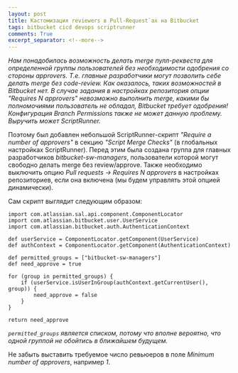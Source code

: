 ```yaml
---
layout: post
title: Кастомизация reviewers в Pull-Request`ах на Bitbucket
tags: bitbucket cicd devops scriptrunner
comments: True
excerpt_separator: <!--more-->
---
```


_Нам понадобилась возможность делать merge пулл-реквеста для определенной группы пользователей без необходимости одобрения со стороны approvers. Т.е. главные разработчики могут позволить себе делать merge без code-review. Как оказалось, таких возможностей в Bitbucket нет. В случае задания в настройках репозитория опции "Requires N approvers" невозможно выполнить merge, какими бы полномочиями пользователь не обладал, Bitbucket требует одобрения! Конфигурация Branch Permissions также не может данную проблему. Выручить может ScriptRunner._

<!--more-->

Поэтому был добавлен небольшой ScriptRunner-скрипт _"Require a number of approvers"_ в секцию _"Script Merge Checks"_ (в глобальных настройках ScriptRunner). Перед этим была создана группа для главных разработчиков _bitbucket-sw-managers_, пользователи которой могут свободно делать merge без review/approve. Также необходимо выключить опцию _Pull requests → Requires N approvers_ в настройках репозиториев, если она включена (мы будем управлять этой опцией динамически).

Сам скрипт выглядит следующим образом:

```
import com.atlassian.sal.api.component.ComponentLocator
import com.atlassian.bitbucket.user.UserService
import com.atlassian.bitbucket.auth.AuthenticationContext
 
def userService = ComponentLocator.getComponent(UserService)
def authContext = ComponentLocator.getComponent(AuthenticationContext)
 
def permitted_groups = ["bitbucket-sw-managers"]
def need_approve = true
 
for (group in permitted_groups) {
    if (userService.isUserInGroup(authContext.getCurrentUser(), group)) {
        need_approve = false
    }
}
 
return need_approve
```

_`permitted_groups` является списком, потому что вполне вероятно, что одной группой не обойтись в ближайшем будущем._

Не забыть выставить требуемое число ревьюеров в поле _Minimum number of approvers_, например _1_.

